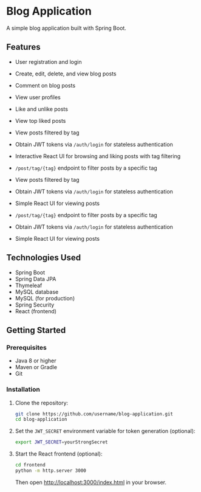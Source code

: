 # Blog Application

A simple blog application built with Spring Boot.

## Features

- User registration and login
- Create, edit, delete, and view blog posts
- Comment on blog posts
- View user profiles
- Like and unlike posts
- View top liked posts
- View posts filtered by tag
- Obtain JWT tokens via `/auth/login` for stateless authentication
- Interactive React UI for browsing and liking posts with tag filtering
- `/post/tag/{tag}` endpoint to filter posts by a specific tag
- View posts filtered by tag
- Obtain JWT tokens via `/auth/login` for stateless authentication
- Simple React UI for viewing posts
- `/post/tag/{tag}` endpoint to filter posts by a specific tag

- Obtain JWT tokens via `/auth/login` for stateless authentication
- Simple React UI for viewing posts

## Technologies Used

- Spring Boot
- Spring Data JPA
- Thymeleaf
- MySQL database
- MySQL (for production)
- Spring Security
- React (frontend)

## Getting Started

### Prerequisites

- Java 8 or higher
- Maven or Gradle
- Git

### Installation

1. Clone the repository:
   ```sh
   git clone https://github.com/username/blog-application.git
   cd blog-application
   ```

2. Set the `JWT_SECRET` environment variable for token generation (optional):
   ```sh
   export JWT_SECRET=yourStrongSecret
   ```

3. Start the React frontend (optional):
   ```sh
   cd frontend
   python -m http.server 3000
   ```
   Then open [http://localhost:3000/index.html](http://localhost:3000/index.html) in your browser.

